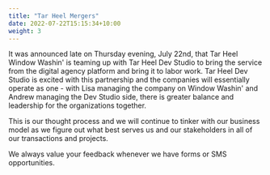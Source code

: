 ```yaml
---
title: "Tar Heel Mergers"
date: 2022-07-22T15:15:34+10:00
weight: 3
---
```


It was announced late on Thursday evening, July 22nd, that Tar Heel Window Washin' is teaming up with Tar Heel Dev Studio to bring the service from the digital agency platform and bring it to labor work. Tar Heel Dev Studio is excited with this partnership and the companies will essentially operate as one - with Lisa managing the company on Window Washin' and Andrew managing the Dev Studio side, there is greater balance and leadership for the organizations together.

This is our thought process and we will continue to tinker with our business model as we figure out what best serves us and our stakeholders in all of our transactions and projects.

We always value your feedback whenever we have forms or SMS opportunities.
